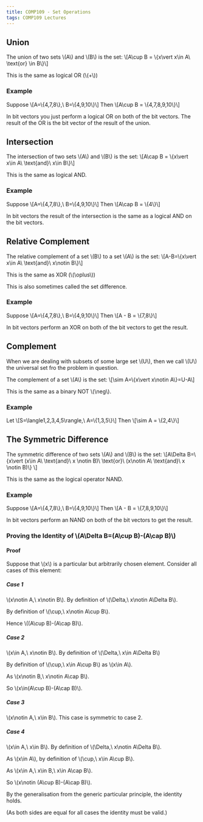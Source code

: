 ```yaml
---
title: COMP109 - Set Operations
tags: COMP109 Lectures
---
```

## Union
The union of two sets \\(A\\) and \\(B\\) is the set: 
\\[A\\cup B = \\{x\\vert x\\in A\\ \\text{or} \\in B\\}\\]

This is the same as logical OR (\\(+\\))

### Example  
Suppose
\\[A=\\{4,7,8\\},\\ B=\\{4,9,10\\}\\] 
Then
\\[A\\cup B = \\{4,7,8,9,10\\}\\]

In bit vectors you just perform a logical OR on both of the bit vectors. The result of the OR is the bit vector of the result of the union.

## Intersection
The intersection of two sets \\(A\\) and \\(B\\) is the set:
\\[A\\cap B = \\{x\\vert x\\in A\\ \\text{and}\\ x\\in B\\}\\]

This is the same as logical AND.

### Example
Suppose
\\[A=\\{4,7,8\\},\\ B=\\{4,9,10\\}\\] 
Then
\\[A\\cap B = \\{4\\}\\]

In bit vectors the result of the intersection is the same as a logical AND on the bit vectors.

## Relative Complement
The relative complement of a set \\(B\\) to a set \\(A\\) is the set:
\\[A-B=\\{x\\vert x\\in A\\ \\text{and}\\ x\\notin B\\}\\]

This is the same as XOR (\\(\\oplus\\))

This is also sometimes called the set difference.
### Example  
Suppose
\\[A=\\{4,7,8\\},\\ B=\\{4,9,10\\}\\] 
Then
\\[A - B = \\{7,8\\}\\]

In bit vectors perform an XOR on both of the bit vectors to get the result.

## Complement
When we are dealing with subsets of some large set \\(U\\), then we call \\(U\\) the universal set fro the problem in question.

The complement of a set \\(A\\) is the set:
\\[\\sim A=\\{x\\vert x\\notin A\\}=U-A\\]

This is the same as a binary NOT \\(\\neg\\).

### Example
Let
\\[S=\\langle1,2,3,4,5\\rangle,\\ A=\\{1,3,5\\}\\]
Then
\\[\\sim A = \\{2,4\\}\\]

## The Symmetric Difference
The symmetric difference of two sets \\(A\\) and \\(B\\) is the set:
\\[A\\Delta B=\\{x\\vert (x\\in A\\ \\text{and}\\ x \\notin B)\\ \\text{or}\\ (x\\notin A\\ \\text{and}\\ x \\notin B)\\} \\]

This is the same as the logical operator NAND.

### Example  
Suppose
\\[A=\\{4,7,8\\},\\ B=\\{4,9,10\\}\\] 
Then
\\[A - B = \\{7,8,9,10\\}\\]

In bit vectors perform an NAND on both of the bit vectors to get the result.

### Proving the Identity of \\(A\\Delta B=(A\\cup B)-(A\\cap B)\\)
#### Proof
Suppose that \\(x\\) is a particular but arbitrarily chosen element. Consider all cases of this element:

##### Case 1
\\(x\\notin A,\\ x\\notin B\\). By definition of \\(\\Delta,\\ x\\notin A\\Delta B\\).

By definition of \\(\\cup,\\ x\\notin A\\cup B\\).

Hence \\((A\\cup B)-(A\\cap B)\\).

##### Case 2
\\(x\\in A,\\ x\\notin B\\). By definition of \\(\\Delta,\\ x\\in A\\Delta B\\)

By definition of \\(\\cup,\\ x\\in A\\cup B\\) as \\(x\\in A\\). 

As \\(x\\notin B,\\ x\\notin A\\cap B\\). 

So \\(x\\in(A\\cup B)-(A\\cap B)\\).

##### Case 3
\\(x\\notin A,\\ x\\in B\\). This case is symmetric to case 2.

##### Case 4
\\(x\\in A,\\ x\\in B\\). By definition of \\(\\Delta,\\ x\\notin A\\Delta B\\).

As \\(x\\in A\\), by definition of \\(\\cup,\\ x\\in A\\cup B\\).

As \\(x\\in A,\\ x\\in B,\\ x\\in A\\cap B\\).

So \\(x\\notin (A\\cup B)-(A\\cap B)\\).

By the generalisation from the generic particular principle, the identity holds.

(As both sides are equal for all cases the identity must be valid.)
